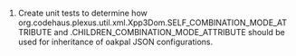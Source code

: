 1. Create unit tests to determine how org.codehaus.plexus.util.xml.Xpp3Dom.SELF_COMBINATION_MODE_ATTRIBUTE and
.CHILDREN_COMBINATION_MODE_ATTRIBUTE should be used for inheritance of oakpal JSON configurations.

